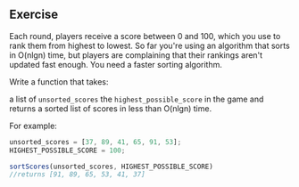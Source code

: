 ## Exercise

Each round, players receive a score between 0 and 100, which you use to rank them from highest to lowest. So far you're using an algorithm that sorts in O(nlgn) time, but players are complaining that their rankings aren't updated fast enough. You need a faster sorting algorithm.

Write a function that takes:

a list of `unsorted_scores`
the `highest_possible_score` in the game
and returns a sorted list of scores in less than O(nlgn) time.

For example:

```ts
unsorted_scores = [37, 89, 41, 65, 91, 53];
HIGHEST_POSSIBLE_SCORE = 100;

sortScores(unsorted_scores, HIGHEST_POSSIBLE_SCORE)
//returns [91, 89, 65, 53, 41, 37]
```
